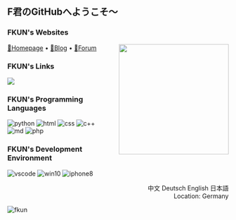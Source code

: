 ## F君のGitHubへようこそ～

### FKUN's Websites

<a  href="https://fkun.tech/" target="_blank" title="访问FKUN的主页"><img align="right" width="250px" src="https://fkun.tech/images/avatar.png"/></a>

<p align="left">
  <a target="_blank" href="https://fkun.tech/">🔗Homepage</a> •
  <a target="_blank" href="https://blog.fkun.tech/">🔗Blog</a> •
  <a target="_blank" href="https://bbs.fkun.tech/">🔗Forum</a> 
</p>



### FKUN's Links

<p align="left">
  <a href="https://space.bilibili.com/8515147" target="_blank" title="访问FKUN的B站空间"><img src="http://img.shields.io/badge/dynamic/json?style=social&logo=bilibili&label=%E3%83%93%E3%83%AA%E3%83%93%E3%83%AA%E5%8B%95%E7%94%BB&query=data.follower&url=https%3A%2F%2Fapi.bilibili.com%2Fx%2Frelation%2Fstat%3Fvmid%3D8515147%26jsonp%3Djsonp"></a>

### FKUN's Programming Languages

<p align="left">
  <img alt="python" src="https://img.shields.io/static/v1?label=Python&message=3.9&color=blue&logo=python">
  <img alt="html" src="http://img.shields.io/badge/-HTML-A2DC97?logo=HTML5">
  <img alt="css" src="http://img.shields.io/badge/-CSS-FFB061?logo=CSS3">
  <img alt="c++" src="http://img.shields.io/badge/-C++-59DFB9?logo=c%2B%2B">
  <br>
  
<img alt="md" src="http://img.shields.io/badge/-Markdown-BEB088?logo=markdown">
 <img alt="php" src="https://img.shields.io/static/v1?label=PHP&message=7.4&color=6EC2CA&logo=PHP">
</p>
<!-- <img align="right" style="margin-right:25px; margin-top:-40px;" width="200px" src="https://fkun.tech/img/FKUN_LOGO.svg" /> -->

### FKUN's Development Environment

<p align="left">
  <img alt="vscode" src="http://img.shields.io/badge/-VSCode-229EFF?logo=visual-studio-code">
  <img alt="win10" src="https://img.shields.io/static/v1?label=Windows&message=10&color=2CA2FF&logo=Windows">
  <img alt="iphone8" src="https://img.shields.io/static/v1?label=iPhone&message=8&color=CDCDCD&logo=apple">
</p>
<div align="right">
  <p>
  中文 Deutsch English 日本語
 <br>
 Location: Germany  
  </p>
</div>
<img src="https://count.getloli.com/get/@fkun?theme=rule34" alt="fkun" />
